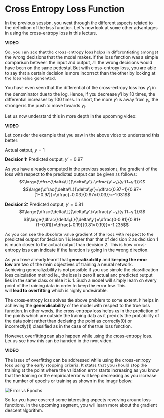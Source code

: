 # Cross Entropy Loss Function

In the previous session, you went through the different aspects related to the definition of the loss function. Let's now look at some other advantages in using the cross-entropy loss in this lecture.

**VIDEO**

So, you can see that the cross-entropy loss helps in differentiating amongst the wrong decisions that the model makes. If the loss function was a simple comparison between the input and output, all the wrong decisions would have been on the same pedestal. But with cross-entropy loss, you are able to say that a certain decision is more incorrect than the other by looking at the loss value generated.

  
You have even seen that the differential of the cross-entropy loss has $y'_i$ in the denominator due to the log. Hence, if you decrease y′i by 10 times, the differential increases by 100 times. In short, the more $y'_i$ is away from $y_i$, the stronger is the push to move towards $y_i$.

Let us now understand this in more depth in the upcoming video:

**VIDEO**

Let consider the example that you saw in the above video to understand this better:

Actual output, $y=1$

**Decision 1:** Predicted output, $y'=0.97$

As you have already computed in the previous sessions, the gradient of the loss with respect to the predicted output can be given as follows:
$$\large{\dfrac{\delta\\L}{\delta\\y'}=\dfrac{y'−y}{y'(1−y')}}$$
$$\large{\dfrac{\delta\\L}{\delta\\y'}=\dfrac{0.97−1}{0.97*(1−0.97)}=\dfrac{−0.03}{0.97∗0.03}}=-1.031$$

**Decision 2:** Predicted output, $y'=0.81$
$$\large{\dfrac{\delta\\L}{\delta\\y'}=\dfrac{y'−y}{y'(1−y')}}$$
$$\large{\dfrac{\delta\\L}{\delta\\y'}=\dfrac{0-0.81}{0.81*(1−0.81)}=\dfrac{−0.19}{0.81∗0.19}}=-1.235$$

As you can see the absolute value gradient of the loss with respect to the predicted output for decision 1 is lesser than that of decision 2 as decision 1 is much closer to the actual output than decision 2. This is how cross-entropy loss can indicate if the function is going in the wrong direction.

As you have already learnt that **generalizability** and **keeping the error low** are two of the main objectives of training a neural network. Achieving generalizability is not possible if you use simple the classification loss calculation method ie., the loss is zero if actual and predicted output lies in the same class or else it is 1. Such a model will simply learn on every point of the training data in order to keep the error low. This will **lead** **to** **overfitting** which is highly undesirable. 

The cross-entropy loss solves the above problem to some extent. It helps in achieving the **generalisability** of the model with respect to the true loss function. In other words, the cross-entropy loss helps us in the prediction of the points which are outside the training data as it predicts the probability of the data point rather than declaring the point as correctly(0) or incorrectly(1) classified as in the case of the true loss function.

However, overfitting can also happen while using the cross-entropy loss. Let us see how this can be handled in the next video.

**VIDEO**

The issue of overfitting can be addressed while using the cross-entropy loss using the early stopping criteria. It states that you should stop the training at the point where the validation error starts increasing as you know that the training or the empirical error will keep decreasing as you increase the number of epochs or training as shown in the image below:

![Error vs Epochs](https://i.ibb.co/KW5rxcL/Error-vs-Epochs.png)

So far you have covered some interesting aspects revolving around loss functions. In the upcoming segment, you will learn more about the gradient descent algorithm.